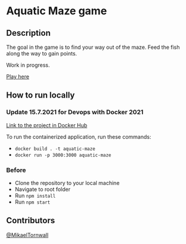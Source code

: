 # Aquatic Maze game

## Description
The goal in the game is to find your way out of the maze. Feed the fish along the way to gain points.

Work in progress.

[Play here](https://aquaticmaze.herokuapp.com/)

## How to run locally

### Update 15.7.2021 for Devops with Docker 2021

[Link to the project in Docker Hub](https://hub.docker.com/r/mikaeltornwall/aquatic-maze)

To run the containerized application, run these commands:

- `docker build . -t aquatic-maze`
- `docker run -p 3000:3000 aquatic-maze`

### Before

- Clone the repository to your local machine
- Navigate to root folder
- Run `npm install`
- Run `npm start`

## Contributors
[@MikaelTornwall](https://github.com/MikaelTornwall)
